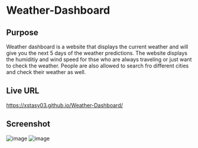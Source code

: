# Weather-Dashboard

## Purpose
Weather dashboard is a website that displays the current weather and will give you the next 5 days of the weather predictions. The website displays the humiditiy and wind speed for thse who are always traveling or just want to check the weather. People are also allowed to search fro different cities and check their weather as well.

## Live URL
https://xstasy03.github.io/Weather-Dashboard/

## Screenshot
![image](https://user-images.githubusercontent.com/95896830/152627483-b4c1b009-87a4-4250-8079-d92e8b3801ac.png)
![image](https://user-images.githubusercontent.com/95896830/152627485-372e7ec5-ce15-487c-8825-ac4d9f04af09.png)
